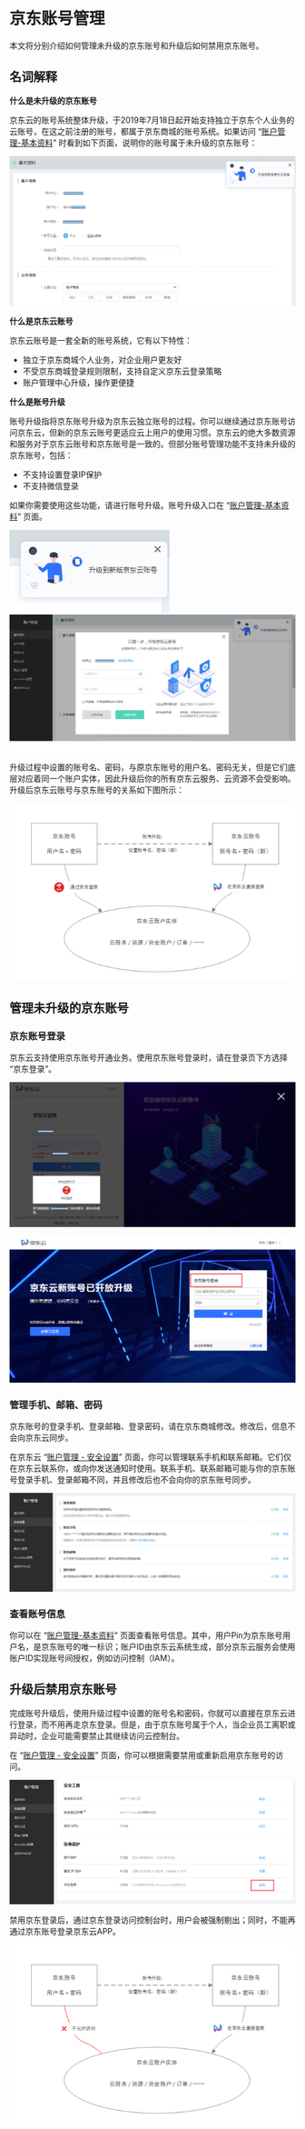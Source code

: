 # 京东账号管理

本文将分别介绍如何管理未升级的京东账号和升级后如何禁用京东账号。

## 名词解释
**什么是未升级的京东账号**

京东云的账号系统整体升级，于2019年7月18日起开始支持独立于京东个人业务的云账号，在这之前注册的账号，都属于京东商城的账号系统。如果访问 “[账户管理-基本资料](https://uc.jdcloud.com/account/basic-info)” 时看到如下页面，说明你的账号属于未升级的京东账号：

![](../../../image/User/Account-Mgmt/jdInfo1.PNG)

**什么是京东云账号**

京东云账号是一套全新的账号系统，它有以下特性：
* 独立于京东商城个人业务，对企业用户更友好
* 不受京东商城登录规则限制，支持自定义京东云登录策略
* 账户管理中心升级，操作更便捷

**什么是账号升级**

账号升级指将京东账号升级为京东云独立账号的过程。你可以继续通过京东账号访问京东云，但新的京东云账号更适应云上用户的使用习惯。京东云的绝大多数资源和服务对于京东云账号和京东账号是一致的。但部分账号管理功能不支持未升级的京东账号，包括：
* 不支持设置登录IP保护
* 不支持微信登录

如果你需要使用这些功能，请进行账号升级。账号升级入口在 “[账户管理-基本资料](https://uc.jdcloud.com/account/basic-info)” 页面。

![](../../../image/User/Account-Mgmt/uc-upgrade0.PNG)
![](../../../image/User/Account-Mgmt/uc-upgrade1.PNG)

升级过程中设置的账号名、密码，与原京东账号的用户名、密码无关，但是它们底层对应着同一个账户实体，因此升级后你的所有京东云服务、云资源不会受影响。升级后京东云账号与京东账号的关系如下图所示：

![](../../../image/User/Account-Mgmt/relationship.png)

## 管理未升级的京东账号
### 京东账号登录

京东云支持使用京东账号开通业务。使用京东账号登录时，请在登录页下方选择 “京东登录”。

![](../../../image/User/Account-Mgmt/login2-1030.png)

![](../../../image/User/Account-Mgmt/log4.png)

### 管理手机、邮箱、密码

京东账号的登录手机、登录邮箱、登录密码，请在京东商城修改。修改后，信息不会向京东云同步。

在京东云 “[账户管理 - 安全设置](https://uc.jdcloud.com/account/security-settings)” 页面，你可以管理联系手机和联系邮箱。它们仅在京东云联系你，或向你发送通知时使用。联系手机、联系邮箱可能与你的京东账号登录手机、登录邮箱不同，并且修改后也不会向你的京东账号同步。

![](../../../image/User/Account-Mgmt/safe8.PNG)

### 查看账号信息

你可以在 “[账户管理-基本资料](https://uc.jdcloud.com/account/basic-info)” 页面查看账号信息。其中，用户Pin为京东账号用户名，是京东账号的唯一标识；账户ID由京东云系统生成，部分京东云服务会使用账户ID实现账号间授权，例如访问控制（IAM）。

## 升级后禁用京东账号

完成账号升级后，使用升级过程中设置的账号名和密码，你就可以直接在京东云进行登录，而不用再走京东登录。但是，由于京东账号属于个人，当企业员工离职或异动时，企业可能需要禁止其继续访问云控制台。

在 “[账户管理 - 安全设置](https://uc.jdcloud.com/account/security-settings)” 页面，你可以根据需要禁用或重新启用京东账号的访问。

![](../../../image/User/Account-Mgmt/safe9.png)

禁用京东登录后，通过京东登录访问控制台时，用户会被强制剔出；同时，不能再通过京东账号登录京东云APP。

![](../../../image/User/Account-Mgmt/relationship1.png)

